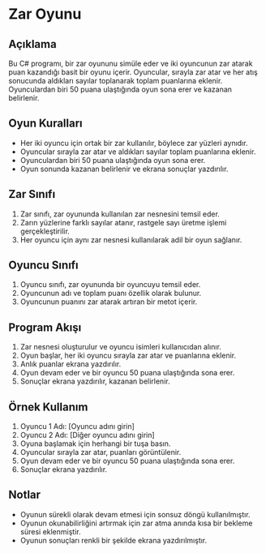 # Zar Oyunu

## Açıklama
Bu C# programı, bir zar oyununu simüle eder ve iki oyuncunun zar atarak puan kazandığı basit bir oyunu içerir. Oyuncular, sırayla zar atar ve her atış sonucunda aldıkları sayılar toplanarak toplam puanlarına eklenir. Oyunculardan biri 50 puana ulaştığında oyun sona erer ve kazanan belirlenir.

## Oyun Kuralları
- Her iki oyuncu için ortak bir zar kullanılır, böylece zar yüzleri aynıdır.
- Oyuncular sırayla zar atar ve aldıkları sayılar toplam puanlarına eklenir.
- Oyunculardan biri 50 puana ulaştığında oyun sona erer.
- Oyun sonunda kazanan belirlenir ve ekrana sonuçlar yazdırılır.

## Zar Sınıfı
1. Zar sınıfı, zar oyununda kullanılan zar nesnesini temsil eder.
2. Zarın yüzlerine farklı sayılar atanır, rastgele sayı üretme işlemi gerçekleştirilir.
3. Her oyuncu için aynı zar nesnesi kullanılarak adil bir oyun sağlanır.

## Oyuncu Sınıfı
1. Oyuncu sınıfı, zar oyununda bir oyuncuyu temsil eder.
2. Oyuncunun adı ve toplam puanı özellik olarak bulunur.
3. Oyuncunun puanını zar atarak artıran bir metot içerir.

## Program Akışı
1. Zar nesnesi oluşturulur ve oyuncu isimleri kullanıcıdan alınır.
2. Oyun başlar, her iki oyuncu sırayla zar atar ve puanlarına eklenir.
3. Anlık puanlar ekrana yazdırılır.
4. Oyun devam eder ve bir oyuncu 50 puana ulaştığında sona erer.
5. Sonuçlar ekrana yazdırılır, kazanan belirlenir.

## Örnek Kullanım
1. Oyuncu 1 Adı: [Oyuncu adını girin]
2. Oyuncu 2 Adı: [Diğer oyuncu adını girin]
3. Oyuna başlamak için herhangi bir tuşa basın.
4. Oyuncular sırayla zar atar, puanları görüntülenir.
5. Oyun devam eder ve bir oyuncu 50 puana ulaştığında sona erer.
6. Sonuçlar ekrana yazdırılır.

## Notlar
- Oyunun sürekli olarak devam etmesi için sonsuz döngü kullanılmıştır.
- Oyunun okunabilirliğini artırmak için zar atma anında kısa bir bekleme süresi eklenmiştir.
- Oyunun sonuçları renkli bir şekilde ekrana yazdırılmıştır.
